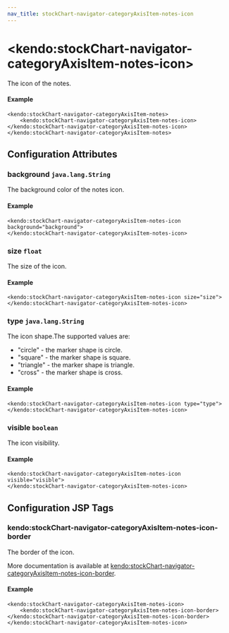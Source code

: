 ```yaml
---
nav_title: stockChart-navigator-categoryAxisItem-notes-icon
---
```


# \<kendo:stockChart-navigator-categoryAxisItem-notes-icon\>

The icon of the notes.

#### Example
    <kendo:stockChart-navigator-categoryAxisItem-notes>
        <kendo:stockChart-navigator-categoryAxisItem-notes-icon></kendo:stockChart-navigator-categoryAxisItem-notes-icon>
    </kendo:stockChart-navigator-categoryAxisItem-notes>

## Configuration Attributes

### background `java.lang.String`

The background color of the notes icon.

#### Example
    <kendo:stockChart-navigator-categoryAxisItem-notes-icon background="background">
    </kendo:stockChart-navigator-categoryAxisItem-notes-icon>

### size `float`

The size of the icon.

#### Example
    <kendo:stockChart-navigator-categoryAxisItem-notes-icon size="size">
    </kendo:stockChart-navigator-categoryAxisItem-notes-icon>

### type `java.lang.String`

The icon shape.The supported values are:
* "circle" - the marker shape is circle.
* "square" - the marker shape is square.
* "triangle" - the marker shape is triangle.
* "cross" - the marker shape is cross.

#### Example
    <kendo:stockChart-navigator-categoryAxisItem-notes-icon type="type">
    </kendo:stockChart-navigator-categoryAxisItem-notes-icon>

### visible `boolean`

The icon visibility.

#### Example
    <kendo:stockChart-navigator-categoryAxisItem-notes-icon visible="visible">
    </kendo:stockChart-navigator-categoryAxisItem-notes-icon>


##  Configuration JSP Tags

### kendo:stockChart-navigator-categoryAxisItem-notes-icon-border

The border of the icon.

More documentation is available at [kendo:stockChart-navigator-categoryAxisItem-notes-icon-border](/kendo-ui/api/wrappers/jsp/stockchart/navigator-categoryaxisitem-notes-icon-border).

#### Example

    <kendo:stockChart-navigator-categoryAxisItem-notes-icon>
        <kendo:stockChart-navigator-categoryAxisItem-notes-icon-border></kendo:stockChart-navigator-categoryAxisItem-notes-icon-border>
    </kendo:stockChart-navigator-categoryAxisItem-notes-icon>

